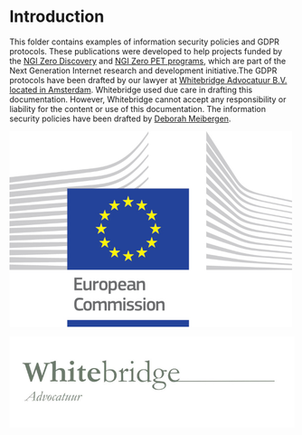# Introduction

This folder contains examples of information security policies and GDPR protocols. These publications were developed to help projects funded by the [NGI Zero Discovery](https://nlnet.nl/discovery) and [NGI Zero PET programs](https://nlnet.nl/discovery), which are part of the Next Generation Internet research and development initiative.The GDPR protocols have been drafted by our lawyer at [Whitebridge Advocatuur B.V. located in Amsterdam](https://www.whitebridge.nl/). Whitebridge used due care in drafting this documentation. However, Whitebridge cannot accept any responsibility or liability for the content or use of this documentation. The information security policies have been drafted by [Deborah Meibergen](https://villastraylight.nl/).

![Supported by](https://github.com/radicallyopensecurity/publications/blob/Add-infosec-policies/graphics/logo_ce-en-rvb-hr-small.jpg)


![GDPR protocols drafted by](https://github.com/radicallyopensecurity/publications/blob/Add-infosec-policies/graphics/Whitebridge_advocatuur_logo_resized.jpg?raw=true)
